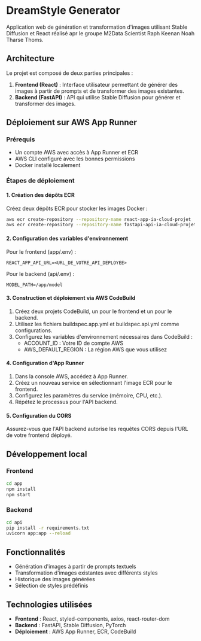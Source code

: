 # DreamStyle Generator

Application web de génération et transformation d'images utilisant Stable Diffusion et React réalisé apr le groupe M2Data Scientist Raph Keenan Noah Tharse Thoms.

## Architecture

Le projet est composé de deux parties principales :

1. **Frontend (React)** : Interface utilisateur permettant de générer des images à partir de prompts et de transformer des images existantes.
2. **Backend (FastAPI)** : API qui utilise Stable Diffusion pour générer et transformer des images.

## Déploiement sur AWS App Runner

### Prérequis

- Un compte AWS avec accès à App Runner et ECR
- AWS CLI configuré avec les bonnes permissions
- Docker installé localement

### Étapes de déploiement

#### 1. Création des dépôts ECR

Créez deux dépôts ECR pour stocker les images Docker :

```bash
aws ecr create-repository --repository-name react-app-ia-cloud-projet
aws ecr create-repository --repository-name fastapi-api-ia-cloud-projet
```

#### 2. Configuration des variables d'environnement

Pour le frontend (app/.env) :
```
REACT_APP_API_URL=<URL_DE_VOTRE_API_DEPLOYEE>
```

Pour le backend (api/.env) :
```
MODEL_PATH=/app/model
```

#### 3. Construction et déploiement via AWS CodeBuild

1. Créez deux projets CodeBuild, un pour le frontend et un pour le backend.
2. Utilisez les fichiers buildspec.app.yml et buildspec.api.yml comme configurations.
3. Configurez les variables d'environnement nécessaires dans CodeBuild :
   - ACCOUNT_ID : Votre ID de compte AWS
   - AWS_DEFAULT_REGION : La région AWS que vous utilisez

#### 4. Configuration d'App Runner

1. Dans la console AWS, accédez à App Runner.
2. Créez un nouveau service en sélectionnant l'image ECR pour le frontend.
3. Configurez les paramètres du service (mémoire, CPU, etc.).
4. Répétez le processus pour l'API backend.

#### 5. Configuration du CORS

Assurez-vous que l'API backend autorise les requêtes CORS depuis l'URL de votre frontend déployé.

## Développement local

### Frontend

```bash
cd app
npm install
npm start
```

### Backend

```bash
cd api
pip install -r requirements.txt
uvicorn app:app --reload
```

## Fonctionnalités

- Génération d'images à partir de prompts textuels
- Transformation d'images existantes avec différents styles
- Historique des images générées
- Sélection de styles prédéfinis

## Technologies utilisées

- **Frontend** : React, styled-components, axios, react-router-dom
- **Backend** : FastAPI, Stable Diffusion, PyTorch
- **Déploiement** : AWS App Runner, ECR, CodeBuild
